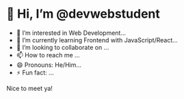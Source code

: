 # 👋 Hi, I’m @devwebstudent
- 👀 I’m interested in Web Development...
- 🌱 I’m currently learning Frontend with JavaScript/React...
- 💞️ I’m looking to collaborate on ...
- 📫 How to reach me ...
- 😄 Pronouns: He/Him...
- ⚡ Fun fact: ...

Nice to meet ya!
<!---
devwebstudent/devwebstudent is a ✨ special ✨ repository because its `README.md` (this file) appears on your GitHub profile.
You can click the Preview link to take a look at your changes.
--->
